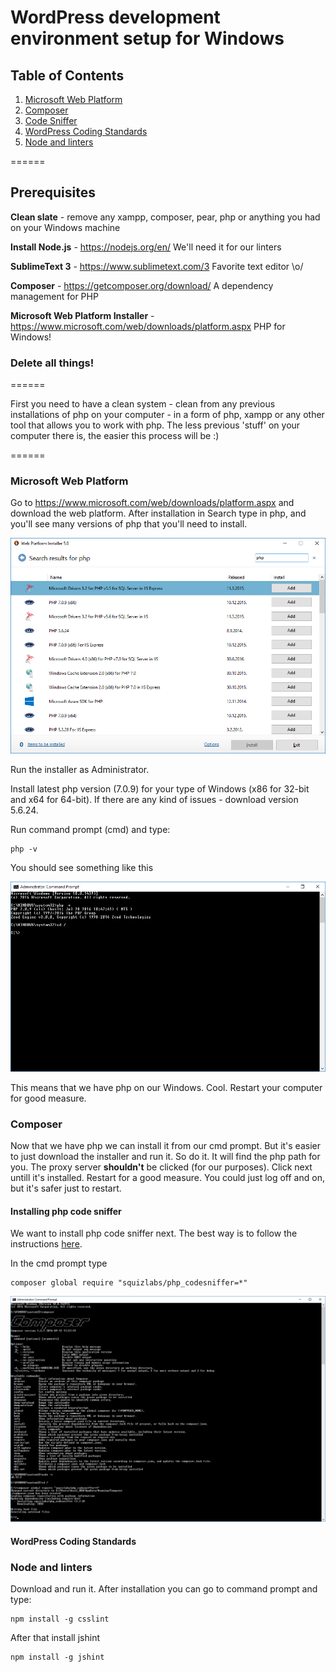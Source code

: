 # WordPress development environment setup for Windows

## Table of Contents

1. [Microsoft Web Platform](https://github.com/dingo-d/WordPress-development-environment-setup-for-Windows#microsoft-web-platform)
2. [Composer](https://github.com/dingo-d/WordPress-development-environment-setup-for-Windows#composer)
  1. [Code Sniffer](https://github.com/dingo-d/WordPress-development-environment-setup-for-Windows#installing-php-code-sniffer)
  2. [WordPress Coding Standards](https://github.com/dingo-d/WordPress-development-environment-setup-for-Windows#microsoft-web-platform)
3. [Node and linters](https://github.com/dingo-d/WordPress-development-environment-setup-for-Windows#node-and-linters)

======

## Prerequisites

**Clean slate** - remove any xampp, composer, pear, php or anything you had on your Windows machine

**Install Node.js** - https://nodejs.org/en/
We'll need it for our linters

**SublimeText 3** - https://www.sublimetext.com/3
Favorite text editor \o/

**Composer** - https://getcomposer.org/download/
A dependency management for PHP

**Microsoft Web Platform Installer** - https://www.microsoft.com/web/downloads/platform.aspx
PHP for Windows!

### Delete all things!
======

First you need to have a clean system - clean from any previous installations of php on your computer - in a form of php, xampp or any other tool that allows you to
work with php. The less previous 'stuff' on your computer there is, the easier this process will be :)

======

### Microsoft Web Platform

Go to https://www.microsoft.com/web/downloads/platform.aspx and download the web platform. After installation in Search type in php, and you'll see many versions of php that you'll need to install.

![web platform installer](https://github.com/dingo-d/WordPress-development-environment-setup-for-Windows/blob/master/images/MSWebPlatform.jpg)

Run the installer as Administrator.

Install latest php version (7.0.9) for your type of Windows (x86 for 32-bit and x64 for 64-bit). If there are any kind of issues - download version 5.6.24.

Run command prompt (cmd) and type:

```
php -v
```

You should see something like this

![php inside your command prompt](https://github.com/dingo-d/WordPress-development-environment-setup-for-Windows/blob/master/images/cmd_php.jpg)

This means that we have php on our Windows. Cool. Restart your computer for good measure.

### Composer

Now that we have php we can install it from our cmd prompt. But it's easier to just download the installer and run it. So do it. It will find the php path for you. The proxy server **shouldn't** be clicked (for our purposes). Click next untill it's installed.
Restart for a good measure. You could just log off and on, but it's safer just to restart.

#### Installing php code sniffer

We want to install php code sniffer next. The best way is to follow the instructions [here](https://github.com/squizlabs/PHP_CodeSniffer).

In the cmd prompt type

```
composer global require "squizlabs/php_codesniffer=*"
```

![composer](https://github.com/dingo-d/WordPress-development-environment-setup-for-Windows/blob/master/images/composer.jpg)

#### WordPress Coding Standards


### Node and linters

Download and run it. After installation you can go to command prompt and type:

```
npm install -g csslint
```

After that install jshint

```
npm install -g jshint
```

